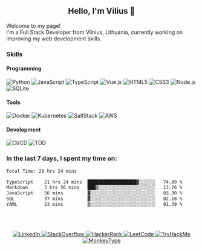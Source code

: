 <h2 align=center>Hello, I'm Vilius 👋</h2>
Welcome to my page!<br>
I'm a Full Stack Developer from Vilnius, Lithuania, currently working on improving my web development skills.

### Skills
#### Programming

![Python] ![JavaScript] ![TypeScript] ![Vue.js] ![HTML5] ![CSS3] ![Node.js] ![SQLite]

[Python]: https://img.shields.io/badge/Python-3670A0?style=flat&logo=python&logoColor=ffdd54
[JavaScript]: https://shields.io/badge/JavaScript-F7DF1E?logo=JavaScript&logoColor=000&style=flat
[TypeScript]: https://img.shields.io/badge/TypeScript-007ACC?logo=typescript&logoColor=white
[Vue.js]: https://img.shields.io/badge/Vue.js-35495E?style=flat&logo=vuedotjs&logoColor=4FC08D
[HTML5]: https://img.shields.io/badge/HTML-%23E34F26.svg?style=flat&logo=html5&logoColor=white
[CSS3]: https://img.shields.io/badge/CSS-%231572B6.svg?style=flat&logo=css3&logoColor=white
[Node.js]: https://img.shields.io/badge/Node.js-0D121C?style=flat&logo=node.js&logoColor=5FA04E
[SQLite]: https://img.shields.io/badge/SQLite-003B57?style=flat&logo=sqlite&logoColor=66B0E4

#### Tools

![Docker] ![Kubernetes] ![SaltStack] ![AWS]

[Docker]: https://img.shields.io/badge/Docker-2496ED?style=flat&logo=docker&logoColor=fff
[Kubernetes]: https://img.shields.io/badge/Kubernetes-326CE5?style=flat&logo=kubernetes&logoColor=fff
[SaltStack]: https://img.shields.io/badge/SaltStack-57BCAD?style=flat&logo=salt-project&logoColor=fff
[AWS]: https://img.shields.io/badge/AWS-232F3E?style=flat&logo=amazon-web-services&logoColor=EC912D

#### Development

![CI/CD] ![TDD]

[CI/CD]: https://img.shields.io/badge/CI/CD-193446?style=flat&logoColor=EC912D
[TDD]: https://img.shields.io/badge/TDD-193446?style=flat&logoColor=EC912D

### In the last 7 days, I spent my time on:
<!--START_SECTION:waka-->

```txt
Total Time: 28 hrs 24 mins

TypeScript    21 hrs 24 mins  ██████████████████▓░░░░░░   74.89 %
Markdown      3 hrs 56 mins   ███▒░░░░░░░░░░░░░░░░░░░░░   13.76 %
JavaScript    56 mins         ▓░░░░░░░░░░░░░░░░░░░░░░░░   03.30 %
SQL           37 mins         ▓░░░░░░░░░░░░░░░░░░░░░░░░   02.18 %
YAML          23 mins         ▒░░░░░░░░░░░░░░░░░░░░░░░░   01.39 %
```

<!--END_SECTION:waka-->
<br><br>

<p align=center>
  <a href="https://www.linkedin.com/in/vilius1">
    <img alt="LinkedIn" src="https://img.shields.io/badge/vilius1-0A66C2?logo=linkedin&logoColor=fff">
  </a>
  <a href="https://stackoverflow.com/users/8677878">
    <img alt="StackOverflow" src="https://img.shields.io/badge/-FE7A16?logo=stack-overflow&logoColor=white">
  </a>
  <a href="https://www.hackerrank.com/profile/vilius1">
    <img alt="HackerRank" src="https://img.shields.io/badge/vilius1-0E141E?logo=hackerrank&logoColor=2EC866">
  </a>
  <a href="https://leetcode.com/vilius1">
    <img alt="LeetCode" src="https://img.shields.io/badge/dynamic/json?labelColor=black&color=%23ffa116&label=solved&query=solvedOverTotal&url=https%3A%2F%2Fleetcode-badge.vercel.app%2Fapi%2Fusers%2Fvilius1&logo=leetcode&logoColor=yellow">
  </a>
  <a href="https://tryhackme.com/p/v11">
    <img alt="TryHackMe" src="https://img.shields.io/badge/dynamic/json?url=https%3A%2F%2Ftryhackme.com%2Fapi%2Fuser%2Frank%2Fv1&query=userRank&logo=tryhackme&logoColor=C11111&label=rank&labelColor=1C2538&color=6E9A23">
  </a>
  <a href="https://monkeytype.com/profile/v11">
    <img alt="MonkeyType" src="https://img.shields.io/badge/102-E2B714?logo=monkeytype&logoColor=E2B714&label=wpm&logo-color=E2B714">
  </a>
</p>
